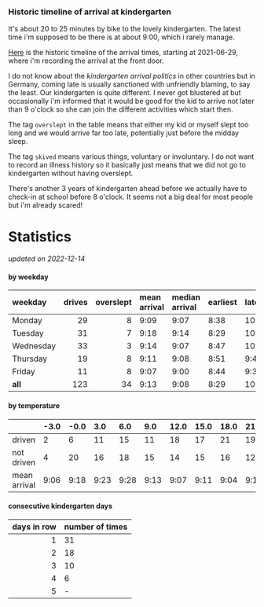 ### Historic timeline of arrival at kindergarten

It's about 20 to 25 minutes by bike to the lovely kindergarten. 
The latest time i'm supposed to be there is at about 9:00, 
which i rarely manage. 

[Here](times.csv) is the historic timeline of the arrival times, starting
at 2021-06-29, where i'm recording the arrival at the front door.

I do not know about the *kindergarten arrival politics* in other
countries but in Germany, coming late is usually sanctioned 
with unfriendly blaming, to say the least. Our kindergarten is quite
different. I never got blustered at but occasionally i'm informed
that it would be good for the kid to arrive not later than 9 o'clock
so she can join the different activities which start then. 

The tag `overslept` in the table means that either my kid or myself
slept too long and we would arrive far too late, potentially just
before the midday sleep.

The tag `skived` means various things, voluntary or involuntary. I 
do not want to record an illness history so it basically just means
that we did not go to kindergarten without having overslept.

There's another 3 years of kindergarten ahead before we actually 
have to check-in at school before 8 o'clock. It seems not a big deal
for most people but i'm already scared!


# Statistics

*updated on 2022-12-14*

#### by weekday

| weekday   |   drives |   overslept | mean arrival   | median arrival   | earliest   | latest   |
|:----------|---------:|------------:|:---------------|:-----------------|:-----------|:---------|
| Monday    |       29 |           8 | 9:09           | 9:07             | 8:38       | 10:14    |
| Tuesday   |       31 |           7 | 9:18           | 9:14             | 8:29       | 10:19    |
| Wednesday |       33 |           3 | 9:14           | 9:07             | 8:47       | 10:06    |
| Thursday  |       19 |           8 | 9:11           | 9:08             | 8:51       | 9:40     |
| Friday    |       11 |           8 | 9:07           | 9:00             | 8:44       | 9:37     |
| **all**   |      123 |          34 | 9:13           | 9:08             | 8:29       | 10:19    |

#### by temperature

|              | -3.0   | -0.0   | 3.0   | 6.0   | 9.0   | 12.0   | 15.0   | 18.0   | 21.0   | 24.0   | 27.0   | 30.0   |
|:-------------|:-------|:-------|:------|:------|:------|:-------|:-------|:-------|:-------|:-------|:-------|:-------|
| driven       | 2      | 6      | 11    | 15    | 11    | 18     | 17     | 21     | 19     | 3      | 0      | 0      |
| not driven   | 4      | 20     | 16    | 18    | 15    | 14     | 15     | 16     | 12     | 8      | 2      | 2      |
| mean arrival | 9:06   | 9:18   | 9:23  | 9:28  | 9:13  | 9:07   | 9:11   | 9:04   | 9:10   | 9:15   | -      | -      |

#### consecutive kindergarten days

|   days in row | number of times   |
|--------------:|:------------------|
|             1 | 31                |
|             2 | 18                |
|             3 | 10                |
|             4 | 6                 |
|             5 | -                 |

